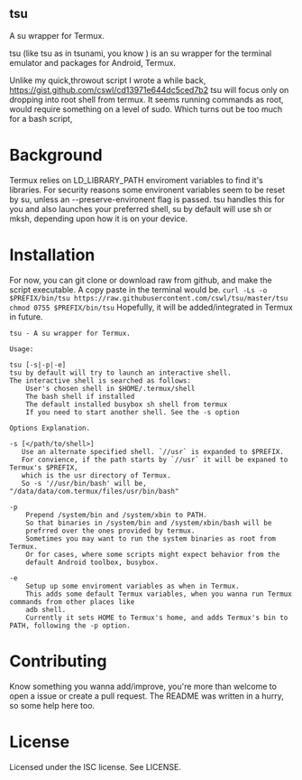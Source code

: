 tsu
---

A su wrapper for Termux.

tsu (like tsu as in tsunami, you know ) is an su wrapper for the 
terminal emulator and packages for Android, Termux.

Unlike my quick,throwout script I wrote a while back, https://gist.github.com/cswl/cd13971e644dc5ced7b2
tsu will focus only on dropping into root shell from termux. 
It seems running commands as root, would require something on a level of sudo.
Which turns out be too much for a bash script, 

Background
==========

Termux relies on LD_LIBRARY_PATH enviroment variables to find it's libraries. 
For security reasons some environent variables seem to be reset by su, unless
an --preserve-environent flag is passed.
tsu handles this for you and also launches your preferred shell, 
su by default will use sh or mksh, depending upon how it is on your device.


Installation
============

For now, you can git clone or download raw from github, and make the script executable.
A copy paste in the terminal would be.
`curl -Ls -o $PREFIX/bin/tsu https://raw.githubusercontent.com/cswl/tsu/master/tsu `
`chmod 0755 $PREFIX/bin/tsu`
Hopefully, it will be added/integrated in Termux in future.


```
tsu - A su wrapper for Termux.

Usage: 

tsu [-s|-p|-e]
tsu by default will try to launch an interactive shell. 
The interactive shell is searched as follows:
	User's chosen shell in $HOME/.termux/shell 
	The bash shell if installed
	The default installed busybox sh shell from termux
	If you need to start another shell. See the -s option

Options Explanation.
	
-s [</path/to/shell>]
   Use an alternate specified shell. `//usr` is expanded to $PREFIX.
   For convience, if the path starts by `//usr` it will be expaned to Termux's $PREFIX, 
   which is the usr directory of Termux.
   So -s '//usr/bin/bash' will be, "/data/data/com.termux/files/usr/bin/bash"

-p
	Prepend /system/bin and /system/xbin to PATH.
	So that binaries in /system/bin and /system/xbin/bash will be
	prefrred over the ones provided by termux.
	Sometimes you may want to run the system binaries as root from Termux. 
	Or for cases, where some scripts might expect behavior from the 
	default Android toolbox, busybox.
	
-e
	Setup up some enviroment variables as when in Termux.
	This adds some default Termux variables, when you wanna run Termux commands from other places like 
	adb shell. 
	Currently it sets HOME to Termux's home, and adds Termux's bin to PATH, following the -p option.

```
   

Contributing
==========

Know something you wanna add/improve, you're more than welcome to open a issue or create a pull request.
The README was written in a hurry, so some help here too. 

License
==========

Licensed under the ISC license. See LICENSE.

